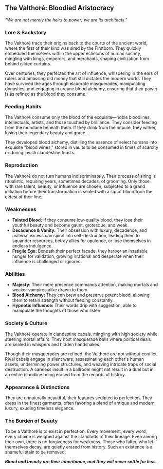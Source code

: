 ## The Valthoré: Bloodied Aristocracy
*"We are not merely the heirs to power; we are its architects."*

### Lore & Backstory
The Valthoré trace their origins back to the courts of the ancient world, where the first of their kind was sired by the Firstborn. They quickly embedded themselves within the upper echelons of human society, mingling with kings, emperors, and merchants, shaping civilization from behind gilded curtains.

Over centuries, they perfected the art of influence, whispering in the ears of rulers and amassing old money that still dictates the modern world. They have survived the ages through elaborate masquerades, manipulating dynasties, and engaging in arcane blood alchemy, ensuring that their power is as refined as the blood they consume.

### Feeding Habits
The Valthoré consume only the blood of the exquisite—noble bloodlines, intellectuals, artists, and those touched by brilliance. They consider feeding from the mundane beneath them. If they drink from the impure, they wither, losing their legendary beauty and grace.

They developed blood alchemy, distilling the essence of select humans into exquisite "blood wines," stored in vaults to be consumed in times of scarcity or during lavish clandestine feasts.

### Reproduction
The Valthoré do not turn humans indiscriminately. Their process of siring is ritualistic, requiring years, sometimes decades, of grooming. Only those with rare talent, beauty, or influence are chosen, subjected to a grand initiation before their transformation is sealed with a sip of blood from the eldest of their line.

### Weaknesses
- **Tainted Blood:** If they consume low-quality blood, they lose their youthful beauty and become gaunt, grotesque, and weak.
- **Decadence & Vanity:** Their obsession with luxury, decadence, and material excess can spiral into self-destruction, leading them to squander resources, betray allies for opulence, or lose themselves in endless indulgence.
- **Fragile Ego:** Beneath their perfect façade, they harbor an insatiable hunger for validation, growing irrational and desperate when their influence is challenged or ignored.

### Abilities
- **Majesty:** Their mere presence commands attention, making mortals and weaker vampires alike drawn to them.
- **Blood Alchemy:** They can brew and preserve potent blood, allowing them to retain strength without feeding constantly.
- **Hypnotic Influence:** Their words drip with suggestion, able to manipulate the thoughts of those who listen.

### Society & Culture
The Valthoré operate in clandestine cabals, mingling with high society while steering mortal affairs. They host masquerade balls where political deals are sealed in whispers and hidden handshakes.

Though their masquerades are refined, the Valthoré are not without conflict. Rival cabals engage in silent wars, assassinating each other's human assets, undermining power structures, and weaving intricate traps of social destruction. A careless insult in a ballroom might not result in a duel but in an entire bloodline being erased from the records of history.

### Appearance & Distinctions
They are unnaturally beautiful, their features sculpted to perfection. They dress in the finest garments, often favoring a blend of antique and modern luxury, exuding timeless elegance.

### The Burden of Beauty
To be a Valthoré is to exist in perfection. Every movement, every word, every choice is weighed against the standards of their lineage. Even among their own, there is no forgiveness for weakness. Those who falter, who let themselves decay, are quietly erased from history. Such an existence is a shameful stain to be removed.

***Blood and beauty are their inheritance, and they will never settle for less.*** 